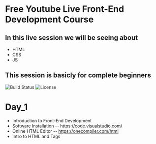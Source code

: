 # Free Youtube Live Front-End Development Course
## In this live session we will be seeing about 
- HTML
- CSS
- JS

## This session is basicly for complete beginners

![Build Status](https://img.shields.io/github/workflow/status/username/repository/CI)
![License](https://img.shields.io/github/license/username/repository)


# Day_1
- Introduction to Front-End Development
- Software Installation
-- https://code.visualstudio.com/
- Online HTML Editor
-- https://onecompiler.com/html
- Intro to HTML and Tags 
